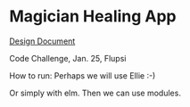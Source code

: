 # Magician Healing App

[Design Document](./DESIGN.md)

Code Challenge, Jan. 25, Flupsi

How to run:
Perhaps we will use Ellie :-)

Or simply with elm. Then we can use modules.